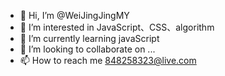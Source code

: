 - 👋 Hi, I’m @WeiJingJingMY
- 👀 I’m interested in JavaScript、CSS、algorithm
- 🌱 I’m currently learning javaScript
- 💞️ I’m looking to collaborate on ...
- 📫 How to reach me 848258323@live.com

<!---
WeiJingJingMY/WeiJingJingMY is a ✨ special ✨ repository because its `README.md` (this file) appears on your GitHub profile.
You can click the Preview link to take a look at your changes.
--->
